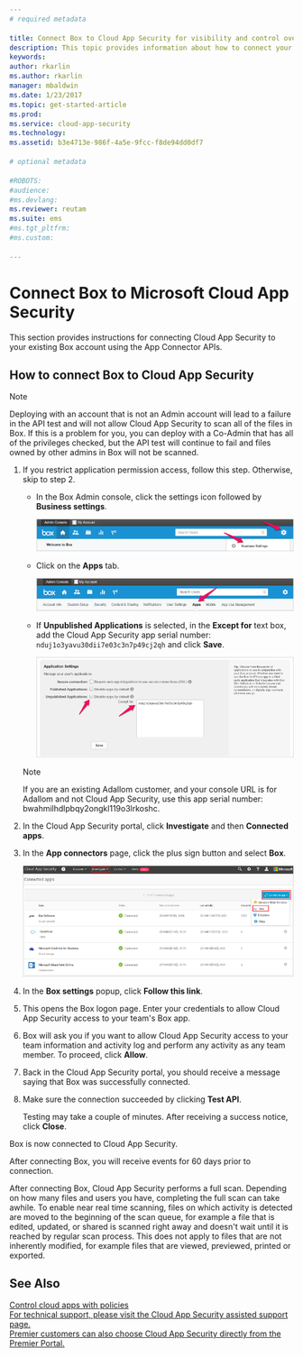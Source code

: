 ```yaml
---
# required metadata

title: Connect Box to Cloud App Security for visibility and control over use | Microsoft Docs
description: This topic provides information about how to connect your Box app to Cloud App Security using the API connector.
keywords:
author: rkarlin
ms.author: rkarlin
manager: mbaldwin
ms.date: 1/23/2017
ms.topic: get-started-article
ms.prod:
ms.service: cloud-app-security
ms.technology:
ms.assetid: b3e4713e-986f-4a5e-9fcc-f8de94dd0df7

# optional metadata

#ROBOTS:
#audience:
#ms.devlang:
ms.reviewer: reutam
ms.suite: ems
#ms.tgt_pltfrm:
#ms.custom:

---
```


# Connect Box to Microsoft Cloud App Security
This section provides instructions for connecting Cloud App Security to your existing Box account using the App Connector APIs.  
  
## How to connect Box to Cloud App Security  
  
> [!NOTE]  
>  Deploying with an account that is not an Admin account will lead to a failure in the API test and will not allow Cloud App Security to scan all of the files in Box. If this is a problem for you, you can deploy with a Co-Admin that has all of the privileges checked, but the API test will continue to fail and files owned by other admins in Box will not be scanned.  
  
1.  If you restrict application permission access, follow this step. Otherwise, skip to step 2.  
  
    -   In the Box Admin console, click the settings icon followed by **Business settings**.  
  
         ![box business settings](./media/box-business-settings.png "box business settings")  
  
    -   Click on the **Apps** tab.  
  
         ![box apps](./media/box-apps.png "box apps")  
  
    -   If **Unpublished Applications** is selected, in the **Except for** text box, add the Cloud App Security app serial number: `nduj1o3yavu30dii7e03c3n7p49cj2qh` and click **Save**.  
  
         ![box settings except for](./media/box-settings-except-for.png "box settings except for")  
  
    > [!NOTE]  
    >  If you are an existing Adallom customer, and your console URL is for Adallom and not Cloud App Security, use this app serial number: bwahmilhdlpbqy2ongkl119o3lrkoshc.  
  
2.  In the Cloud App Security portal, click **Investigate** and then **Connected apps**.  
  
3.  In the **App connectors** page, click the plus sign button and select **Box**.  
  
     ![connect box](./media/connect-box.png "connect box")  
  
4.  In the **Box settings** popup, click **Follow this link**.  
  
5.  This opens the Box logon page. Enter your credentials to allow Cloud App Security access to your team's Box app.  
  
6.  Box will ask you if you want to allow Cloud App Security access to your team information and activity log and perform any activity as any team member. To proceed, click **Allow**.  
  
7.  Back in the Cloud App Security portal, you should receive a message saying that Box was successfully connected.  
  
8.  Make sure the connection succeeded by clicking **Test API**.  
  
     Testing may take a couple of minutes. After receiving a success notice, click **Close**.  
  
Box is now connected to Cloud App Security.  
 
After connecting Box, you will receive events for 60 days prior to connection.
  
After connecting Box, Cloud App Security performs a full scan. Depending on how many files and users you have, completing the full scan can take awhile. To enable near real time scanning, files on which activity is detected are moved to the beginning of the scan queue, for example a file that is edited, updated, or shared is scanned right away and doesn't wait until it is reached by regular scan process. This does not apply to files that are not inherently modified, for example files that are viewed, previewed, printed or exported.
  
## See Also  
[Control cloud apps with policies](control-cloud-apps-with-policies.md)   
[For technical support, please visit the Cloud App Security assisted support page.](http://support.microsoft.com/oas/default.aspx?prid=16031)   
[Premier customers can also choose Cloud App Security directly from the Premier Portal.](https://premier.microsoft.com/)  
  
  